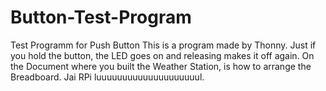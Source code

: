 # Button-Test-Program
Test Programm for Push Button
This is a program made by Thonny. Just if you hold the button, the LED goes on and releasing makes it off again. On the Document where you built the Weather Station, is how to arrange the Breadboard. Jai RPi luuuuuuuuuuuuuuuuuuuul.
